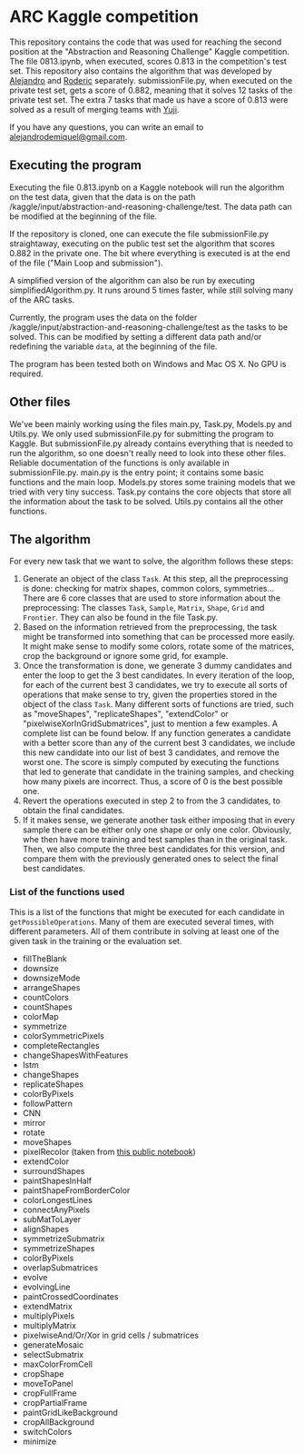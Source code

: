 # ARC Kaggle competition

This repository contains the code that was used for reaching the second position at the "Abstraction and Reasoning Challenge" Kaggle competition.
The file 0813.ipynb, when executed, scores 0.813 in the competition's test set. This repository also contains the algorithm that was developed by [Alejandro](https://github.com/alejandrodemiquel) and [Roderic](https://github.com/RodericGuigoCorominas) separately. submissionFile.py, when executed on the private test set, gets a score of 0.882, meaning that it solves 12 tasks of the private test set. The extra 7 tasks that made us have a score of 0.813 were solved as a result of merging teams with [Yuji](https://github.com/yujiariyasu).

If you have any questions, you can write an email to alejandrodemiquel@gmail.com.

## Executing the program
Executing the file 0.813.ipynb on a Kaggle notebook will run the algorithm on the test data, given that the data is on the path /kaggle/input/abstraction-and-reasoning-challenge/test. The data path can be modified at the beginning of the file.

If the repository is cloned, one can execute the file submissionFile.py straightaway, executing on the public test set the algorithm that scores 0.882 in the private one. The bit where everything is executed is at the end of the file ("Main Loop and submission").

A simplified version of the algorithm can also be run by executing simplifiedAlgorithm.py. It runs around 5 times faster, while still solving many of the ARC tasks.

Currently, the program uses the data on the folder /kaggle/input/abstraction-and-reasoning-challenge/test as the tasks to be solved. This can be modified by setting a different data path and/or redefining the variable `data`, at the beginning of the file.

The program has been tested both on Windows and Mac OS X. No GPU is required.

## Other files
We've been mainly working using the files main.py, Task.py, Models.py and Utils.py. We only used submissionFile.py for submitting the program to Kaggle. But submissionFile.py already contains everything that is needed to run the algorithm, so one doesn't really need to look into these other files. Reliable documentation of the functions is only available in submissionFile.py.
main.py is the entry point; it contains some basic functions and the main loop. Models.py stores some training models that we tried with very tiny success. Task.py contains the core objects that store all the information about the task to be solved. Utils.py contains all the other functions.

## The algorithm

For every new task that we want to solve, the algorithm follows these steps:
1. Generate an object of the class `Task`. At this step, all the preprocessing is done: checking for matrix shapes, common colors, symmetries... There are 6 core classes that are used to store information about the preprocessing: The classes `Task`, `Sample`, `Matrix`, `Shape`, `Grid` and `Frontier`. They can also be found in the file Task.py. 
2. Based on the information retrieved from the preprocessing, the task might be transformed into something that can be processed more easily. It might make sense to modify some colors, rotate some of the matrices, crop the background or ignore some grid, for example.
3. Once the transformation is done, we generate 3 dummy candidates and enter the loop to get the 3 best candidates. In every iteration of the loop, for each of the current best 3 candidates, we try to execute all sorts of operations that make sense to try, given the properties stored in the object of the class `Task`. Many different sorts of functions are tried, such as "moveShapes", "replicateShapes", "extendColor" or "pixelwiseXorInGridSubmatrices", just to mention a few examples. A complete list can be found below. If any function generates a candidate with a better score than any of the current best 3 candidates, we include this new candidate into our list of best 3 candidates, and remove the worst one. The score is simply computed by executing the functions that led to generate that candidate in the training samples, and checking how many pixels are incorrect. Thus, a score of 0 is the best possible one.
4. Revert the operations executed in step 2 to from the 3 candidates, to obtain the final candidates.
5. If it makes sense, we generate another task either imposing that in every sample there can be either only one shape or only one color. Obviously, whe then have more training and test samples than in the original task. Then, we also compute the three best candidates for this version, and compare them with the previously generated ones to select the final best candidates.

### List of the functions used
This is a list of the functions that might be executed for each candidate in `getPossibleOperations`. Many of them are executed several times, with different parameters. All of them contribute in solving at least one of the given task in the training or the evaluation set.
- fillTheBlank
- downsize
- downsizeMode
- arrangeShapes
- countColors
- countShapes
- colorMap
- symmetrize
- colorSymmetricPixels
- completeRectangles
- changeShapesWithFeatures
- lstm
- changeShapes
- replicateShapes
- colorByPixels
- followPattern
- CNN
- mirror
- rotate
- moveShapes
- pixelRecolor (taken from [this public notebook](https://www.kaggle.com/szabo7zoltan/colorandcountingmoduloq))
- extendColor
- surroundShapes
- paintShapesInHalf
- paintShapeFromBorderColor
- colorLongestLines
- connectAnyPixels
- subMatToLayer
- alignShapes
- symmetrizeSubmatrix
- symmetrizeShapes
- colorByPixels
- overlapSubmatrices
- evolve
- evolvingLine
- paintCrossedCoordinates
- extendMatrix
- multiplyPixels
- multiplyMatrix
- pixelwiseAnd/Or/Xor in grid cells / submatrices
- generateMosaic
- selectSubmatrix
- maxColorFromCell
- cropShape
- moveToPanel
- cropFullFrame
- cropPartialFrame
- paintGridLikeBackground
- cropAllBackground
- switchColors
- minimize

